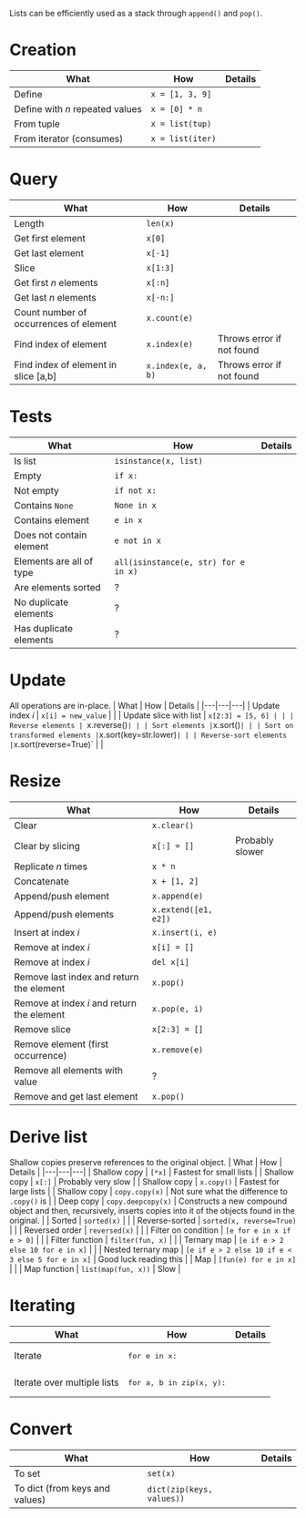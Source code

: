 Lists can be efficiently used as a stack through `append()` and `pop()`.

# Creation
| What | How | Details |
|---|---|---|
| Define | `x = [1, 3, 9]` | |
| Define with $n$ repeated values | `x = [0] * n` | |
| From tuple | `x = list(tup)` | |
| From iterator (consumes) | `x = list(iter)` | |

# Query
| What | How | Details |
|---|---|---|
| Length | `len(x)` | |
| Get first element | `x[0]` | |
| Get last element | `x[-1]` | |
| Slice | `x[1:3]` | |
| Get first $n$ elements | `x[:n]` | |
| Get last $n$ elements | `x[-n:]` | |
| Count number of occurrences of element | `x.count(e)` | |
| Find index of element | `x.index(e)` | Throws error if not found |
| Find index of element in slice [a,b] | `x.index(e, a, b)` | Throws error if not found |

# Tests
| What | How | Details |
|---|---|---|
| Is list | `isinstance(x, list)` | |
| Empty | `if x:` | |
| Not empty | `if not x:` | |
| Contains `None` | `None in x` | |
| Contains element | `e in x` | |
| Does not contain element | `e not in x` | |
| Elements are all of type | `all(isinstance(e, str) for e in x)` | |
| Are elements sorted | ? | |
| No duplicate elements | ? | |
| Has duplicate elements | ? | |

# Update
All operations are in-place.
| What | How | Details |
|---|---|---|
| Update index $i$ | `x[i] = new_value` | |
| Update slice with list | `x[2:3] = [5, 6] | |
| Reverse elements | `x.reverse()` | |
| Sort elements | `x.sort()` | |
| Sort on transformed elements | `x.sort(key=str.lower)` | |
| Reverse-sort elements | `x.sort(reverse=True)` | |

# Resize
| What | How | Details |
|---|---|---|
| Clear | `x.clear()` | |
| Clear by slicing | `x[:] = []` | Probably slower |
| Replicate $n$ times | `x * n` | |
| Concatenate | `x + [1, 2]` | |
| Append/push element | `x.append(e)` | |
| Append/push elements | `x.extend([e1, e2])` | |
| Insert at index $i$ | `x.insert(i, e)` | |
| Remove at index $i$ | `x[i] = []` | |
| Remove at index $i$ | `del x[i]` | |
| Remove last index and return the element | `x.pop()` | |
| Remove at index $i$ and return the element | `x.pop(e, i)` |
| Remove slice | `x[2:3] = []` | |
| Remove element (first occurrence) | `x.remove(e)` | |
| Remove all elements with value | ? | |
| Remove and get last element | `x.pop()` | |

# Derive list
Shallow copies preserve references to the original object.
| What | How | Details |
|---|---|---|
| Shallow copy | `[*x]` | Fastest for small lists |
| Shallow copy | `x[:]` | Probably very slow |
| Shallow copy | `x.copy()` | Fastest for large lists |
| Shallow copy | `copy.copy(x)` | Not sure what the difference to `.copy()` is |
| Deep copy | `copy.deepcopy(x)` | Constructs a new compound object and then, recursively, inserts copies into it of the objects found in the original. |
| Sorted | `sorted(x)` | |
| Reverse-sorted | `sorted(x, reverse=True)` | |
| Reversed order | `reversed(x)` | |
| Filter on condition | `[e for e in x if e > 0]` | |
| Filter function | `filter(fun, x)` | |
| Ternary map | `[e if e > 2 else 10 for e in x]` | |
| Nested ternary map | `[e if e > 2 else 10 if e < 3 else 5 for e in x]` | Good luck reading this |
| Map | `[fun(e) for e in x]` | |
| Map function | `list(map(fun, x))` | Slow |

# Iterating
| What | How | Details |
|---|---|---|
| Iterate | <pre lang='python'>for e in x: | |
| Iterate over multiple lists | <pre lang='python'>for a, b in zip(x, y): | |

# Convert
| What | How | Details |
|---|---|---|
| To set | `set(x)` | | 
| To dict (from keys and values) | `dict(zip(keys, values))` | | 
